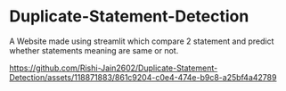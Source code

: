 # Duplicate-Statement-Detection
A Website made using streamlit which compare 2 statement and predict whether statements meaning are same or not.



https://github.com/Rishi-Jain2602/Duplicate-Statement-Detection/assets/118871883/861c9204-c0e4-474e-b9c8-a25bf4a42789





